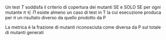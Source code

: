Un test $T$ soddisfa il criterio di copertura dei mutanti SE e SOLO SE per ogni mutante $\pi \in \Pi$ esiste almeno un caso di test in T la cui esecuzione produca per $\pi$ un risultato diverso da quello prodotto da P

La metrica è la frazione di mutanti riconosciuta come diversa da P sul totale di mutanti generati